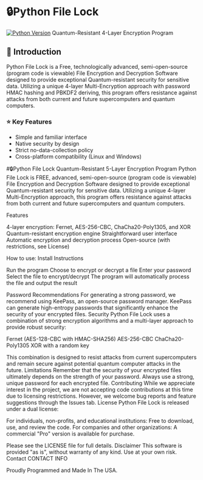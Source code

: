 # 🔒Python File Lock

[![Python Version](https://img.shields.io/badge/python-3.10%2B-blue)](https://www.python.org/downloads/)
 Quantum-Resistant 4-Layer Encryption Program

## 📖 Introduction

Python File Lock is a Free, technologically advanced, semi-open-source (program code is viewable) File Encryption and Decryption Software designed to provide exceptional Quantum-resistant security for sensitive data. Utilizing a unique 4-layer Multi-Encryption approach with password HMAC hashing and PBKDF2 deriving, this program offers resistance against attacks from both current and future supercomputers and quantum computers.

### ⭐ Key Features

- Simple and familiar interface
- Native security by design
- Strict no-data-collection policy
- Cross-platform compatibility (Linux and Windows)

#🔒Python File Lock
Quantum-Resistant 5-Layer Encryption Program
Python File Lock is FREE, advanced, semi-open-source (program code is viewable) File Encryption and Decryption Software designed to provide exceptional Quantum-resistant security for sensitive data. Utilizing a unique 4-layer Multi-Encryption approach, this program offers resistance against attacks from both current and future supercomputers and quantum computers.

Features

4-layer encryption: Fernet, AES-256-CBC, ChaCha20-Poly1305, and XOR
Quantum-resistant encryption engine
Straightforward user interface
Automatic encryption and decryption process
Open-source (with restrictions, see License)

How to use:
Install Instructions

Run the program
Choose to encrypt or decrypt a file
Enter your password
Select the file to encrypt/decrypt
The program will automatically process the file and output the result

Password Recommendations
For generating a strong password, we recommend using KeePass, an open-source password manager. KeePass can generate high-entropy passwords that significantly enhance the security of your encrypted files.
Security
Python File Lock uses a combination of strong encryption algorithms and a multi-layer approach to provide robust security:

Fernet (AES-128-CBC with HMAC-SHA256)
AES-256-CBC
ChaCha20-Poly1305
XOR with a random key

This combination is designed to resist attacks from current supercomputers and remain secure against potential quantum computer attacks in the future.
Limitations
Remember that the security of your encrypted files ultimately depends on the strength of your password. Always use a strong, unique password for each encrypted file.
Contributing
While we appreciate interest in the project, we are not accepting code contributions at this time due to licensing restrictions. However, we welcome bug reports and feature suggestions through the Issues tab.
License
Python File Lock is released under a dual license:

For individuals, non-profits, and educational institutions: Free to download, use, and review the code.
For companies and other organizations: A commercial "Pro" version is available for purchase.

Please see the LICENSE file for full details.
Disclaimer
This software is provided "as is", without warranty of any kind. Use at your own risk.
Contact
CONTACT INFO

Proudly Programmed and Made In The USA.
